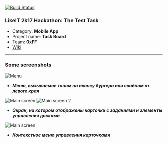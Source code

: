 [![Build Status](https://travis-ci.org/vldmkr/likeit-test-task.svg?branch=master)](https://travis-ci.org/vldmkr/likeit-test-task)
### LikeIT 2k17 Hackathon: The Test Task 
* Category: **Mobile App**
* Project name: **Task Board**
* Team: **0xFF**
* [Wiki](https://github.com/vldmkr/likeit-test-task/wiki)


***

### Some screenshots


![Menu](https://pp.userapi.com/c637424/v637424067/3f17d/fj6EMDfWGVk.jpg)

* _**Меню, вызываемое тапом на иконку бургера или свайпом от левого края**_


![Main screen](https://pp.userapi.com/c637424/v637424067/3fce2/TC7wxMdEuGw.jpg)
![Main screen 2](https://pp.userapi.com/c637424/v637424067/3fce9/ZceqvkJHVMs.jpg)
* _**Экран, на котором отображены карточки с заданиями и элементы управления досками**_

![Main screen](https://pp.userapi.com/c637424/v637424067/3fcf0/i2dfnL0iRgE.jpg)

* _**Контекстное меню управления карточками**_

